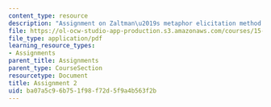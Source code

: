 ```yaml
---
content_type: resource
description: "Assignment on Zaltman\u2019s metaphor elicitation method."
file: https://ol-ocw-studio-app-production.s3.amazonaws.com/courses/15-821-listening-to-the-customer-fall-2002/ba07a5c96b751f98f72d5f9a4b563f2b_assignment2.pdf
file_type: application/pdf
learning_resource_types:
- Assignments
parent_title: Assignments
parent_type: CourseSection
resourcetype: Document
title: Assignment 2
uid: ba07a5c9-6b75-1f98-f72d-5f9a4b563f2b
---
```

